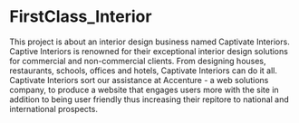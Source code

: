 # FirstClass_Interior
This project is about an interior design business named Captivate Interiors. Captive Interiors is renowned for their exceptional interior design solutions for commercial and non-commercial clients. From designing houses, restaurants, schools, offices and hotels, Captivate Interiors can do it all. Captivate Interiors sort our assistance at Accenture - a web solutions company, to produce a website that engages users more with the site in addition to being user friendly thus increasing their repitore to national and international prospects.
